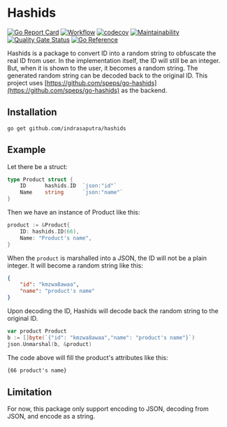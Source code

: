 # Hashids

[![Go Report Card](https://goreportcard.com/badge/github.com/indrasaputra/hashids)](https://goreportcard.com/report/github.com/indrasaputra/hashids)
[![Workflow](https://github.com/indrasaputra/hashids/workflows/Test/badge.svg)](https://github.com/indrasaputra/hashids/actions)
[![codecov](https://codecov.io/gh/indrasaputra/hashids/branch/main/graph/badge.svg)](https://codecov.io/gh/indrasaputra/hashids)
[![Maintainability](https://api.codeclimate.com/v1/badges/2cd8202174459c1b5348/maintainability)](https://codeclimate.com/github/indrasaputra/hashids/maintainability)
[![Quality Gate Status](https://sonarcloud.io/api/project_badges/measure?project=indrasaputra_hashids&metric=alert_status)](https://sonarcloud.io/dashboard?id=indrasaputra_hashids)
[![Go Reference](https://pkg.go.dev/badge/github.com/indrasaputra/hashids.svg)](https://pkg.go.dev/github.com/indrasaputra/hashids)

Hashids is a package to convert ID into a random string to obfuscate the real ID from user.
In the implementation itself, the ID will still be an integer. But, when it is shown to the user,
it becomes a random string. The generated random string can be decoded back to the original ID.
This project uses [https://github.com/speps/go-hashids](https://github.com/speps/go-hashids) as the backend.

## Installation

```
go get github.com/indrasaputra/hashids
```

## Example

Let there be a struct:

```go
type Product struct {
    ID      hashids.ID  `json:"id"`
    Name    string      `json:"name"`
}
```

Then we have an instance of Product like this:

```go
product := &Product{
    ID: hashids.ID(66),
    Name: "Product's name",
}
```

When the `product` is marshalled into a JSON, the ID will not be a plain integer. It will become a random string like this:

```json
{
    "id": "kmzwa8awaa",
    "name": "product's name"
}
```

Upon decoding the ID, Hashids will decode back the random string to the original ID.

```go
var product Product
b := []byte(`{"id": "kmzwa8awaa","name": "product's name"}`)
json.Unmarshal(b, &product)
```

The code above will fill the product's attributes like this:

```cmd
{66 product's name}
```

## Limitation

For now, this package only support encoding to JSON, decoding from JSON, and encode as a string.